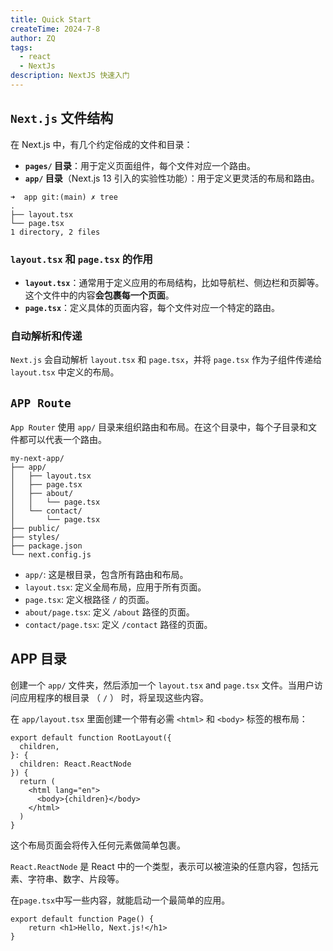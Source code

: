 ```yaml
---
title: Quick Start
createTime: 2024-7-8
author: ZQ
tags:
  - react
  - NextJs
description: NextJS 快速入门
---
```


## `Next.js` 文件结构

在 Next.js 中，有几个约定俗成的文件和目录：

- **`pages/` 目录**：用于定义页面组件，每个文件对应一个路由。
- **`app/` 目录**（Next.js 13 引入的实验性功能）：用于定义更灵活的布局和路由。

```shell
➜  app git:(main) ✗ tree
.
├── layout.tsx
└── page.tsx
1 directory, 2 files
```

### `layout.tsx` 和 `page.tsx` 的作用

- **`layout.tsx`**：通常用于定义应用的布局结构，比如导航栏、侧边栏和页脚等。这个文件中的内容**会包裹每一个页面**。
- **`page.tsx`**：定义具体的页面内容，每个文件对应一个特定的路由。

### 自动解析和传递

`Next.js` 会自动解析 `layout.tsx` 和 `page.tsx`，并将 `page.tsx` 作为子组件传递给 `layout.tsx` 中定义的布局。

## `APP Route`

`App Router` 使用 `app/` 目录来组织路由和布局。在这个目录中，每个子目录和文件都可以代表一个路由。

```shell
my-next-app/
├── app/
│   ├── layout.tsx
│   ├── page.tsx
│   ├── about/
│   │   └── page.tsx
│   └── contact/
│       └── page.tsx
├── public/
├── styles/
├── package.json
└── next.config.js

```

- `app/`: 这是根目录，包含所有路由和布局。
- `layout.tsx`: 定义全局布局，应用于所有页面。
- `page.tsx`: 定义根路径 `/` 的页面。
- `about/page.tsx`: 定义 `/about` 路径的页面。
- `contact/page.tsx`: 定义 `/contact` 路径的页面。

## APP 目录

创建一个 `app/` 文件夹，然后添加一个 `layout.tsx` and `page.tsx` 文件。当用户访问应用程序的根目录 （ `/` ） 时，将呈现这些内容。

在 `app/layout.tsx` 里面创建一个带有必需 `<html>` 和 `<body>` 标签的根布局：

```tsx
export default function RootLayout({
  children,
}: {
  children: React.ReactNode
}) {
  return (
    <html lang="en">
      <body>{children}</body>
    </html>
  )
}
```

这个布局页面会将传入任何元素做简单包裹。

`React.ReactNode` 是 React 中的一个类型，表示可以被渲染的任意内容，包括元素、字符串、数字、片段等。

在`page.tsx`中写一些内容，就能启动一个最简单的应用。

```tsx
export default function Page() {
	return <h1>Hello, Next.js!</h1>
}
```

